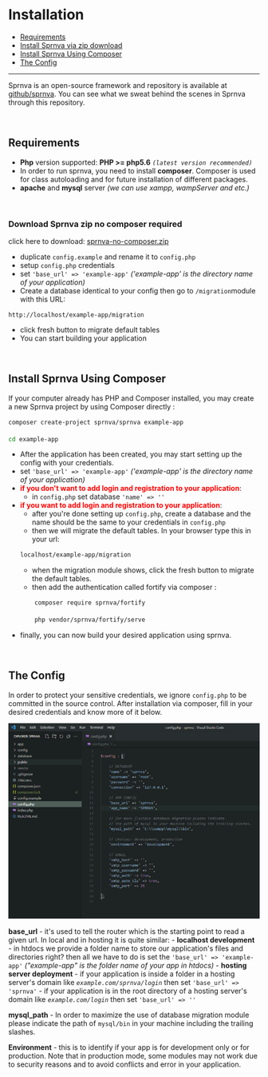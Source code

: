 # Installation

- [Requirements](#requirements)
- [Install Sprnva via zip download](#install-sprnva-zip)
- [Install Sprnva Using Composer](#install-sprnva)
- [The Config](#config)

---
Sprnva is an open-source framework and repository is available at [github/sprnva](https://github.com/sprnva/sprnva). You can see what we sweat behind the scenes in Sprnva through this repository.

<a name="requirements" style="padding-top: 30px;">&nbsp;</a>
## Requirements
- **Php** version supported: **PHP >= php5.6** *`(latest version recommended)`*
- In order to run sprnva, you need to install **composer**. Composer is used for class autoloading and for future installation of different packages.
- **apache** and **mysql** server *(we can use xampp, wampServer and etc.)*

<a name="install-sprnva-zip" style="padding-top: 30px;">&nbsp;</a>
### Download Sprnva zip no composer required
click here to download: [sprnva-no-composer.zip](https://github.com/sprnva/sprnva-no-composer/archive/refs/heads/main.zip)

- duplicate `config.example` and rename it to `config.php`
- setup `config.php` credentials
- set `'base_url' => 'example-app'` *('example-app' is the directory name of your application)*
- Create a database identical to your config then go to  `/migration`module with this URL:
```
http://localhost/example-app/migration
```
- click fresh button to migrate default tables
- You can start building your application

<a name="install-sprnva" style="padding-top: 30px;">&nbsp;</a>
## Install Sprnva Using Composer
If your computer already has PHP and Composer installed, you may create a new Sprnva project by using Composer directly :

```bash
composer create-project sprnva/sprnva example-app

cd example-app
```

- After the application has been created, you may start setting up the config with your credentials.
- set `'base_url' => 'example-app'` *('example-app' is the directory name of your application)*
- <span style="color: red;">**if you don't want to add login and registration to your application**</span>:
    - in `config.php` set database `'name' => ''`
- <span style="color: red;">**if you want to add login and registration to your application**</span>:
    - after you're done setting up `config.php`, create a database and the name should be the same to your credentials in `config.php`
    - then we will migrate the default tables. In your browser type this in your url:
    ```bash
    localhost/example-app/migration
    ```
    - when the migration module shows, click the fresh button to migrate the default tables.
    - then add the authentication called fortify via composer :
    ```bash
        composer require sprnva/fortify

        php vendor/sprnva/fortify/serve
    ```
- finally, you can now build your desired application using sprnva.

<a name="config" style="padding-top: 30px;">&nbsp;</a>
## The Config
In order to protect your sensitive credentials, we ignore `config.php` to be committed in the source control. After installation via composer, fill in your desired credentials and know more of it below.

![alt text](public/storage/images/update-config.png)

**base_url** - it's used to tell the router which is the starting point to read a given url. In local and in hosting it is quite similar:
    - **localhost development**
        - in htdocs we provide a folder name to store our application's files and directories right? then all we have to do is set the `'base_url' => 'example-app'` *("example-app" is the folder name of your app in htdocs)*
    - **hosting server deployment**
        - if your application is inside a folder in a hosting server's domain like *`example.com/sprnva/login`* then set `'base_url' => 'sprnva'`
        - if your application is in the root directory of a hosting server's domain like *`example.com/login`* then set `'base_url' => ''`

**mysql_path** - In order to maximize the use of database migration module please indicate the path of `mysql/bin` in your machine including the trailing slashes.

**Environment** - this is to identify if your app is for development only or for production. Note that in production mode, some modules may not work due to security reasons and to avoid conflicts and error in your application.
